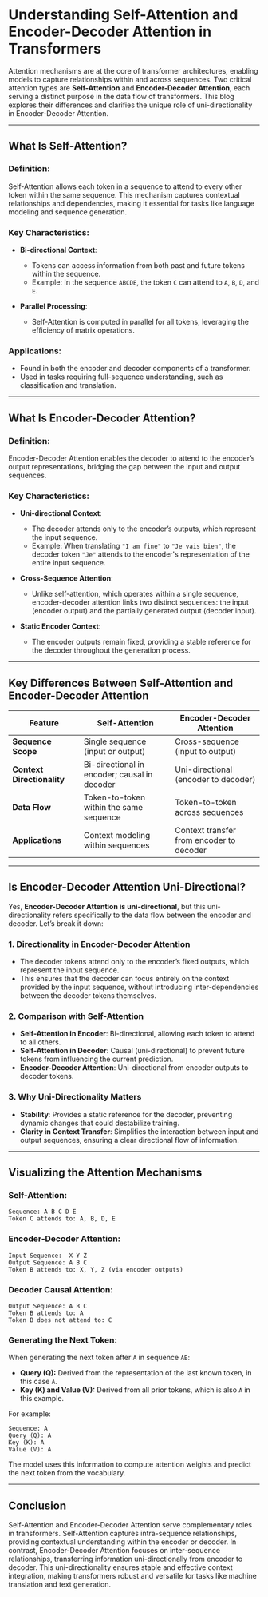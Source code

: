 # Understanding Self-Attention and Encoder-Decoder Attention in Transformers

Attention mechanisms are at the core of transformer architectures, enabling models to capture relationships within and across sequences. Two critical attention types are **Self-Attention** and **Encoder-Decoder Attention**, each serving a distinct purpose in the data flow of transformers. This blog explores their differences and clarifies the unique role of uni-directionality in Encoder-Decoder Attention.

---

## What Is Self-Attention?

### Definition:

Self-Attention allows each token in a sequence to attend to every other token within the same sequence. This mechanism captures contextual relationships and dependencies, making it essential for tasks like language modeling and sequence generation.

### Key Characteristics:

- **Bi-directional Context**:

  - Tokens can access information from both past and future tokens within the sequence.
  - Example: In the sequence `ABCDE`, the token `C` can attend to `A`, `B`, `D`, and `E`.

- **Parallel Processing**:

  - Self-Attention is computed in parallel for all tokens, leveraging the efficiency of matrix operations.

### Applications:

- Found in both the encoder and decoder components of a transformer.
- Used in tasks requiring full-sequence understanding, such as classification and translation.

---

## What Is Encoder-Decoder Attention?

### Definition:

Encoder-Decoder Attention enables the decoder to attend to the encoder’s output representations, bridging the gap between the input and output sequences.

### Key Characteristics:

- **Uni-directional Context**:

  - The decoder attends only to the encoder’s outputs, which represent the input sequence.
  - Example: When translating `"I am fine"` to `"Je vais bien"`, the decoder token `"Je"` attends to the encoder's representation of the entire input sequence.

- **Cross-Sequence Attention**:

  - Unlike self-attention, which operates within a single sequence, encoder-decoder attention links two distinct sequences: the input (encoder output) and the partially generated output (decoder input).

- **Static Encoder Context**:

  - The encoder outputs remain fixed, providing a stable reference for the decoder throughout the generation process.

---

## Key Differences Between Self-Attention and Encoder-Decoder Attention

| Feature                    | Self-Attention                               | Encoder-Decoder Attention                |
| -------------------------- | -------------------------------------------- | ---------------------------------------- |
| **Sequence Scope**         | Single sequence (input or output)            | Cross-sequence (input to output)         |
| **Context Directionality** | Bi-directional in encoder; causal in decoder | Uni-directional (encoder to decoder)     |
| **Data Flow**              | Token-to-token within the same sequence      | Token-to-token across sequences          |
| **Applications**           | Context modeling within sequences            | Context transfer from encoder to decoder |

---

## Is Encoder-Decoder Attention Uni-Directional?

Yes, **Encoder-Decoder Attention is uni-directional**, but this uni-directionality refers specifically to the data flow between the encoder and decoder. Let’s break it down:

### 1. **Directionality in Encoder-Decoder Attention**

- The decoder tokens attend only to the encoder’s fixed outputs, which represent the input sequence.
- This ensures that the decoder can focus entirely on the context provided by the input sequence, without introducing inter-dependencies between the decoder tokens themselves.

### 2. **Comparison with Self-Attention**

- **Self-Attention in Encoder**: Bi-directional, allowing each token to attend to all others.
- **Self-Attention in Decoder**: Causal (uni-directional) to prevent future tokens from influencing the current prediction.
- **Encoder-Decoder Attention**: Uni-directional from encoder outputs to decoder tokens.

### 3. **Why Uni-Directionality Matters**

- **Stability**: Provides a static reference for the decoder, preventing dynamic changes that could destabilize training.
- **Clarity in Context Transfer**: Simplifies the interaction between input and output sequences, ensuring a clear directional flow of information.

---

## Visualizing the Attention Mechanisms

### Self-Attention:

```
Sequence: A B C D E
Token C attends to: A, B, D, E
```

### Encoder-Decoder Attention:

```
Input Sequence:  X Y Z
Output Sequence: A B C
Token B attends to: X, Y, Z (via encoder outputs)
```

### Decoder Causal Attention:

```
Output Sequence: A B C
Token B attends to: A
Token B does not attend to: C
```

### Generating the Next Token:

When generating the next token after `A` in sequence `AB`:
- **Query (Q):** Derived from the representation of the last known token, in this case `A`.
- **Key (K) and Value (V):** Derived from all prior tokens, which is also `A` in this example.

For example:
```
Sequence: A
Query (Q): A
Key (K): A
Value (V): A
```
The model uses this information to compute attention weights and predict the next token from the vocabulary.

---

## Conclusion

Self-Attention and Encoder-Decoder Attention serve complementary roles in transformers. Self-Attention captures intra-sequence relationships, providing contextual understanding within the encoder or decoder. In contrast, Encoder-Decoder Attention focuses on inter-sequence relationships, transferring information uni-directionally from encoder to decoder. This uni-directionality ensures stable and effective context integration, making transformers robust and versatile for tasks like machine translation and text generation.

